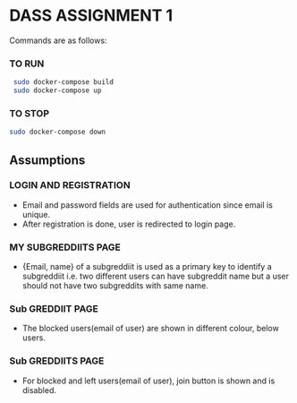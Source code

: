 # DASS ASSIGNMENT 1
Commands are as follows:
### TO RUN  

```bash
 sudo docker-compose build
 sudo docker-compose up
 ```

### TO STOP

```bash
sudo docker-compose down
```

## Assumptions

### LOGIN AND REGISTRATION

- Email and password fields are used for authentication since email is unique.
- After registration is done, user is redirected to login page.

### MY SUBGREDDIITS PAGE

- {Email, name} of a subgreddiit is used as a primary key to identify a subgreddiit i.e. two different users can have subgreddit name but a user should not have two subgreddits with same name.

### Sub GREDDIIT PAGE

- The blocked users(email of user) are shown in different colour, below users.

### Sub GREDDIITS PAGE

- For blocked and left users(email of user), join button is shown and is disabled.
